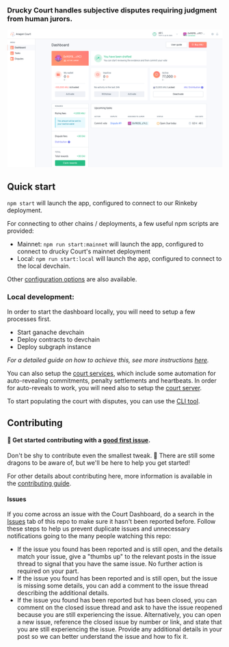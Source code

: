 
### Drucky Court handles subjective disputes requiring judgment from human jurors.

<a href="https://court.drucky.netlify.org/dashboard"><img src="docs/assets/screenshot.png" /></a>

## Quick start

`npm start` will launch the app, configured to connect to our Rinkeby deployment.

For connecting to other chains / deployments, a few useful npm scripts are provided:

- Mainnet: `npm run start:mainnet` will launch the app, configured to connect to drucky Court's mainnet deployment
- Local: `npm run start:local` will launch the app, configured to connect to the local devchain.

Other [configuration options](docs/CONFIGURATION.md) are also available.

### Local development:

In order to start the dashboard locally, you will need to setup a few processes first.
  - Start ganache devchain
  - Deploy contracts to devchain
  - Deploy subgraph instance

 _For a detailed guide on how to achieve this, see more instructions [here](https://github.com/RisingStar-Web/Drucky-dApp)._

You can also setup the [court services](https://github.com/RisingStar-Web/Drucky-dApp), which include some automation for auto-revealing commitments, penalty settlements and heartbeats. In order for auto-reveals to work, you will need also to setup the [court server](https://github.com/RisingStar-Web/Drucky-dApp).

To start populating the court with disputes, you can use the [CLI tool](https://github.com/RisingStar-Web/Drucky-dApp).

## Contributing

#### 👋 Get started contributing with a [good first issue](https://github.com/RisingStar-Web/Drucky-dApp).

Don't be shy to contribute even the smallest tweak. 🐲 There are still some dragons to be aware of, but we'll be here to help you get started!

For other details about contributing here, more information is available in the [contributing guide](./CONTRIBUTING.md).

#### Issues

If you come across an issue with the Court Dashboard, do a search in the [Issues](https://github.com/drucky/court-dashboard/issues?q=is%3Aissue+is%3Aopen) tab of this repo to make sure it hasn't been reported before. Follow these steps to help us prevent duplicate issues and unnecessary notifications going to the many people watching this repo:

- If the issue you found has been reported and is still open, and the details match your issue, give a "thumbs up" to the relevant posts in the issue thread to signal that you have the same issue. No further action is required on your part.
- If the issue you found has been reported and is still open, but the issue is missing some details, you can add a comment to the issue thread describing the additional details.
- If the issue you found has been reported but has been closed, you can comment on the closed issue thread and ask to have the issue reopened because you are still experiencing the issue. Alternatively, you can open a new issue, reference the closed issue by number or link, and state that you are still experiencing the issue. Provide any additional details in your post so we can better understand the issue and how to fix it.
